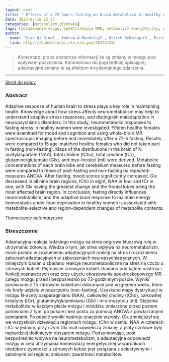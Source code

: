 ```yaml
---
layout: post
title: " Effects of a 72 hours fasting on brain metabolism in healthy women studied in vivo with magnetic resonance spectroscopic imaging"
date: 2023-05-18 22:35
categories: [metabolizm,głodówka]
tags: [obrazowanie mózgu, spektroskopia NMR, metabolizm energetyczny, glutaminian]
author:
  name: "Xiao-Qi Ding1 , Andrew A Maudsley2 , Ulrich Schweiger3 , Birte Schmitz1 , Ralf Lichtinghagen4 , Stefan Bleich5 , Heinrich Lanfermann1 and Kai G Kahl5 "
  link: https://pubmed.ncbi.nlm.nih.gov/28273723/
---
```


> Komentarz: praca dostarcza  informacji że są zmiany w mózgu pod wpływem poszczenia. Kontrastowo do poprzedniej opisującej adaptacyjne zmiany te są efektem incydentalnego zdarzenia.
> 
<hr>

[Skrót do pracy](https://drop.2to2.pm/vxRiTKKv/Effects%20of%20a%2072%20hours%20fasting%20on%20brain.pdf) 

### Abstract

Adaptive response of human brain to stress plays a key role in maintaining health. Knowledge about how stress affects neurometabolism may help to understand adaptive stress responses, and distinguish maladaptation in neuropsychiatric disorders. In this study, neurometabolic responses to fasting stress in healthy women were investigated. Fifteen healthy females were examined for mood and cognition and using whole-brain MR spectroscopic imaging before and immediately after a 72-h fasting. Results were compared to 15 age-matched healthy females who did not taken part in fasting (non-fasting). Maps of the distributions in the brain of N-acetylaspartate (NAA), total choline (tCho), total creatine (tCr), glutamine/glutamate (Glx), and myo-Inositol (mI) were derived. Metabolite concentrations of each brain lobe and cerebellum measured before fasting were compared to those of post-fasting and non-fasting by repeated-measures ANOVA. After fasting, mood scores significantly increased. Glx decreased in all nine brain regions, tCho in eight, NAA in four and tCr in one, with Glx having the greatest change and the frontal lobes being the most affected brain region. In conclusion, fasting directly influences neurometabolism, and the adaptive brain response to maintain energy homeostasis under food deprivation in healthy women is associated with metabolite-selective and region-dependent changes of metabolite contents.

*Tłumaczenie automatyczne*

### Streszczenie
Adaptacyjna reakcja ludzkiego mózgu na stres odgrywa kluczową rolę w utrzymaniu zdrowia. Wiedza o tym, jak stres wpływa na neurometabolizm, może pomóc w zrozumieniu adaptacyjnych reakcji na stres i rozróżnieniu zaburzeń adaptacyjnych w zaburzeniach neuropsychiatrycznych. W niniejszym badaniu zbadano reakcje neurometaboliczne na stres na czczo u zdrowych kobiet. Piętnaście zdrowych kobiet zbadano pod kątem nastroju i funkcji poznawczych oraz przy użyciu obrazowania spektroskopowego MR całego mózgu przed i bezpośrednio po 72-godzinnym poście. Wyniki porównano z 15 zdrowymi kobietami dobranymi pod względem wieku, które nie brały udziału w poszczeniu (non-fasting). Uzyskano mapy dystrybucji w mózgu N-acetyloasparaginianu (NAA), całkowitej choliny (tCho), całkowitej kreatyny (tCr), glutaminy/glutaminianu (Glx) i mio-inozytolu (mI). Stężenia metabolitów w każdym płacie mózgu i móżdżku zmierzone przed postem porównano z tymi po poście i bez postu za pomocą ANOVA z powtarzanymi pomiarami. Po poście wyniki nastroju znacznie wzrosły. Glx zmniejszył się we wszystkich dziewięciu regionach mózgu, tCho w ośmiu, NAA w czterech i tCr w jednym, przy czym Glx miał największą zmianę, a płaty czołowe były najbardziej dotkniętym obszarem mózgu. Podsumowując, post bezpośrednio wpływa na neurometabolizm, a adaptacyjna odpowiedź mózgu w celu utrzymania homeostazy energetycznej w warunkach niedoboru żywności u zdrowych kobiet jest związana z selektywnymi i zależnymi od regionu zmianami zawartości metabolitów.